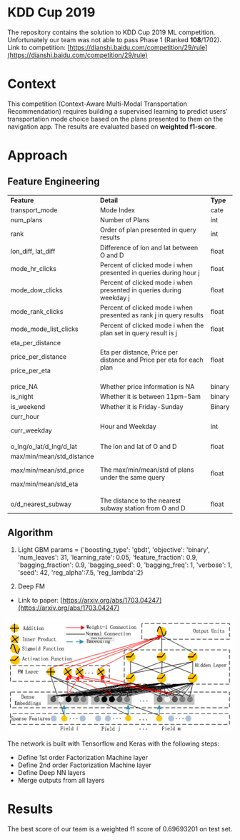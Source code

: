 # KDD Cup 2019
The repository contains the solution to KDD Cup 2019 ML competition. Unfortunately our team was not able to pass Phase 1 (Ranked **108**/1702). Link to competition: [https://dianshi.baidu.com/competition/29/rule](https://dianshi.baidu.com/competition/29/rule)


# Context
This competition (Context-Aware Multi-Modal Transportation Recommendation) requires building a supervised learning to predict users' transportation mode choice based on the plans presented to them on the navigation app. The results are evaluated based on **weighted f1-score**.

# Approach
## Feature Engineering


<table>
  <tr>
   <td><strong>Feature</strong>
   </td>
   <td><strong>Detail</strong>
   </td>
   <td><strong>Type</strong>
   </td>
  </tr>
  <tr>
   <td>transport_mode
   </td>
   <td>Mode Index
   </td>
   <td>cate
   </td>
  </tr>
  <tr>
   <td>num_plans
   </td>
   <td>Number of Plans
   </td>
   <td>int
   </td>
  </tr>
  <tr>
   <td>rank
   </td>
   <td>Order of plan presented in query results
   </td>
   <td>int
   </td>
  </tr>
  <tr>
   <td>lon_diff, lat_diff
   </td>
   <td>Difference of lon and lat between O and D
   </td>
   <td>float
   </td>
  </tr>
  <tr>
   <td>mode_hr_clicks
   </td>
   <td>Percent of clicked mode i when presented in queries during hour j 
   </td>
   <td>float
   </td>
  </tr>
  <tr>
   <td>mode_dow_clicks
   </td>
   <td>Percent of clicked mode i when presented in queries during weekday j 
   </td>
   <td>float
   </td>
  </tr>
  <tr>
   <td>mode_rank_clicks
   </td>
   <td>Percent of clicked mode i when presented as rank j in query results
   </td>
   <td>float
   </td>
  </tr>
  <tr>
   <td>mode_mode_list_clicks
   </td>
   <td>Percent of clicked mode i when the plan set in query result is j
   </td>
   <td>float
   </td>
  </tr>
  <tr>
 
   <td>eta_per_distance
<p>
price_per_distance
<p>
price_per_eta
   </td>
   <td>Eta per distance, Price per distance and Price per eta for each plan
   </td>
   <td>float
   </td>
  </tr>
  <tr>
   <td>price_NA
   </td>
   <td>Whether price information is NA
   </td>
   <td>binary
   </td>
  </tr>
  <tr>
   <td>is_night
   </td>
   <td>Whether it is between 11pm-5am
   </td>
   <td>binary
   </td>
  </tr>
  <tr>
   <td>is_weekend
   </td>
   <td>Whether it is Friday-Sunday
   </td>
   <td>Binary
   </td>
  </tr>
  <tr>
   <td>curr_hour
<p>
curr_weekday
   </td>
   <td>Hour and Weekday
   </td>
   <td>int
   </td>
  </tr>
  <tr>
   <td>o_lng/o_lat/d_lng/d_lat
   </td>
   <td>The lon and lat of O and D
   </td>
   <td>float
   </td>
  </tr>
  <tr>
   <td>max/min/mean/std_distance
<p>
max/min/mean/std_price
<p>
max/min/mean/std_eta
   </td>
   <td>The max/min/mean/std of plans under the same query
   </td>
   <td>float
   </td>
  </tr>
  <tr>
   <td>o/d_nearest_subway
   </td>
   <td>The distance to the nearest subway station from O and D
   </td>
   <td>float
   </td>
  </tr>
</table>

## Algorithm
1. Light GBM 
params = {'boosting_type': 'gbdt',
 'objective': 'binary',
 'num_leaves': 31,
 'learning_rate': 0.05,
 'feature_fraction': 0.9,
 'bagging_fraction': 0.9,
 'bagging_seed': 0,
 'bagging_freq': 1,
 'verbose': 1,
 'seed': 42,
 'reg_alpha':7.5,
 'reg_lambda':2}
 
2. Deep FM
- Link to paper: [https://arxiv.org/abs/1703.04247](https://arxiv.org/abs/1703.04247)
<p align="center">
  <img src="./figure/deepfm.png" width="600" title="Wide & deep architecture of DeepFM">
</p>

The network is built with Tensorflow and Keras with the following steps:
- Define 1st order Factorization Machine layer
- Define 2nd order Factorization Machine layer
- Define Deep NN layers
- Merge outputs from all layers


# Results
The best score of our team is a weighted f1 score of 0.69693201 on test set.
